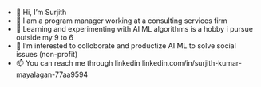 - 👋 Hi, I’m Surjith
- 👀 I am a program manager working at a consulting services firm
- 🌱 Learning and experimenting with AI ML algorithms is a hobby i pursue outside my 9 to 6
- 💞️ I’m interested to colloborate and productize AI ML to solve social issues (non-profit) 
- 📫 You can reach me through linkedin linkedin.com/in/surjith-kumar-mayalagan-77aa9594

<!---
surjithkm/surjithkm is a ✨ special ✨ repository because its `README.md` (this file) appears on your GitHub profile.
You can click the Preview link to take a look at your changes.
--->
